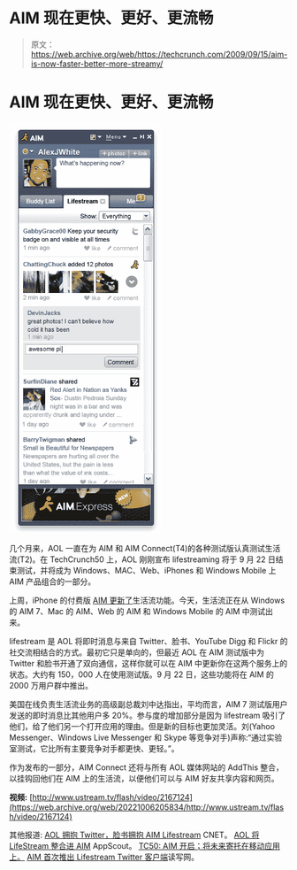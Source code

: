 # AIM 现在更快、更好、更流畅 

> 原文：<https://web.archive.org/web/https://techcrunch.com/2009/09/15/aim-is-now-faster-better-more-streamy/>

# AIM 现在更快、更好、更流畅

![](img/4a6daca75d62c63f1a779bc52ec3c4d1.png)

几个月来，AOL 一直在为 AIM 和 AIM Connect(T4)的各种测试版认真测试生活流(T2)。在 TechCrunch50 上，AOL 刚刚宣布 lifestreaming 将于 9 月 22 日结束测试，并将成为 Windows、MAC、Web、iPhones 和 Windows Mobile 上 AIM 产品组合的一部分。

上周，iPhone 的付费版 [AIM 更新了](https://web.archive.org/web/20221006205834/http://www.beta.techcrunch.com/2009/09/10/aim-update-brings-your-lifestream-to-the-iphone/)生活流功能。今天，生活流正在从 Windows 的 AIM 7、Mac 的 AIM、Web 的 AIM 和 Windows Mobile 的 AIM 中测试出来。

lifestream 是 AOL 将即时消息与来自 Twitter、脸书、YouTube Digg 和 Flickr 的社交流相结合的方式。最初它只是单向的，但最近 AOL 在 AIM 测试版中为 Twitter 和脸书开通了双向通信，这样你就可以在 AIM 中更新你在这两个服务上的状态。大约有 150，000 人在使用测试版。9 月 22 日，这些功能将在 AIM 的 2000 万用户群中推出。

美国在线负责生活流业务的高级副总裁刘中达指出，平均而言，AIM 7 测试版用户发送的即时消息比其他用户多 20%。参与度的增加部分是因为 lifestream 吸引了他们，给了他们另一个打开应用的理由。但是新的目标也更加灵活。刘(Yahoo Messenger、Windows Live Messenger 和 Skype 等竞争对手)声称:“通过实验室测试，它比所有主要竞争对手都更快、更轻。”。

作为发布的一部分，AIM Connect 还将与所有 AOL 媒体网站的 AddThis 整合，以挂钩回他们在 AIM 上的生活流，以便他们可以与 AIM 好友共享内容和网页。

**视频:**
[http://www.ustream.tv/flash/video/2167124](https://web.archive.org/web/20221006205834/http://www.ustream.tv/flash/video/2167124)

其他报道:
[AOL 拥抱 Twitter，脸书拥抱 AIM Lifestream](https://web.archive.org/web/20221006205834/http://news.cnet.com/8301-19882_3-10352848-250.html) CNET。
[AOL 将 LifeStream 整合进 AIM](https://web.archive.org/web/20221006205834/http://www.appscout.com/2009/09/aol_integrates_lifestream_into.php) AppScout。
[TC50: AIM 开启；将未来寄托在移动应用上。](https://web.archive.org/web/20221006205834/http://venturebeat.com/2009/09/15/aim-opens-up-pegs-its-future-on-mobile-apps/) [AIM 首次推出 Lifestream Twitter 客户端](https://web.archive.org/web/20221006205834/http://www.readwriteweb.com/archives/aim_debuts_lifestream_twitter_client.php)读写网。